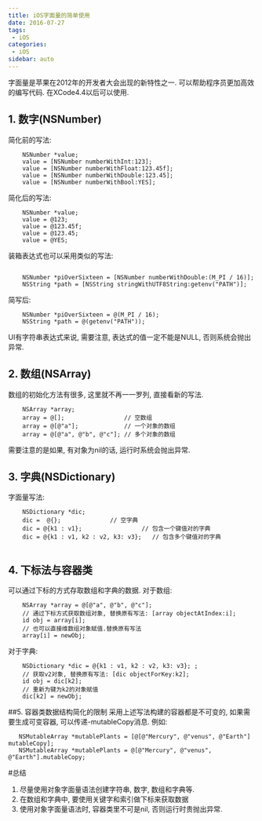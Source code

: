 ```yaml
---
title: iOS字面量的简单使用
date: 2016-07-27
tags:
 - iOS
categories:
 - iOS
sidebar: auto
---
```


字面量是苹果在2012年的开发者大会出现的新特性之一. 可以帮助程序员更加高效的编写代码. 在XCode4.4以后可以使用.

## 1. 数字(NSNumber)

简化前的写法:

```
    NSNumber *value;
    value = [NSNumber numberWithInt:123];
    value = [NSNumber numberWithFloat:123.45f];
    value = [NSNumber numberWithDouble:123.45];
    value = [NSNumber numberWithBool:YES];

```
简化后的写法:

```
    NSNumber *value;
    value = @123;
    value = @123.45f;
    value = @123.45;
    value = @YES;

```
装箱表达式也可以采用类似的写法:

```

    NSNumber *piOverSixteen = [NSNumber numberWithDouble:(M_PI / 16)];
    NSString *path = [NSString stringWithUTF8String:getenv("PATH")];

```

简写后:

```
    NSNumber *piOverSixteen = @(M_PI / 16);
    NSString *path = @(getenv("PATH"));
```

UI有字符串表达式来说, 需要注意, 表达式的值一定不能是NULL, 否则系统会抛出异常.

## 2. 数组(NSArray)

数组的初始化方法有很多, 这里就不再一一罗列, 直接看新的写法.

```
    NSArray *array;
    array = @[];                 // 空数组
    array = @[@"a"];             // 一个对象的数组
    array = @[@"a", @"b", @"c"]; // 多个对象的数组
```
需要注意的是如果, 有对象为nil的话, 运行时系统会抛出异常.
## 3. 字典(NSDictionary)
字面量写法:

```
    NSDictionary *dic;
    dic =  @{};              // 空字典
    dic = @{k1 : v1};                 // 包含一个键值对的字典
    dic = @{k1 : v1, k2 : v2, k3: v3};   // 包含多个键值对的字典
    

```
## 4. 下标法与容器类
可以通过下标的方式存取数组和字典的数据.
对于数组:

```
    NSArray *array = @[@"a", @"b", @"c"];
    // 通过下标方式获取数组对象, 替换原有写法: [array objectAtIndex:i];
    id obj = array[i];
    // 也可以直接维数组对象赋值.替换原有写法
    array[i] = newObj;
```
对于字典:

```
    NSDictionary *dic = @{k1 : v1, k2 : v2, k3: v3}; ;
    // 获取v2对象, 替换原有写法: [dic objectForKey:k2];
    id obj = dic[k2];
    // 重新为键为k2的对象赋值
    dic[k2] = newObj;
```
##5. 容器类数据结构简化的限制
采用上述写法构建的容器都是不可变的, 如果需要生成可变容器, 可以传递-mutableCopy消息. 例如:

```
   NSMutableArray *mutablePlants = [@[@"Mercury", @"venus", @"Earth"] mutableCopy];
   NSMutableArray *mutablePlants = @[@"Mercury", @"venus", @"Earth"].mutableCopy;
```

#总结
1. 尽量使用对象字面量语法创建字符串, 数字, 数组和字典等. 
2. 在数组和字典中, 要使用关键字和索引做下标来获取数据
3. 使用对象字面量语法时, 容器类里不可是nil, 否则运行时贵抛出异常.